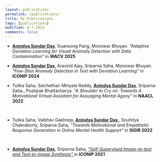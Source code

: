 ```yaml
---
layout: publications
permalink: /publications/
title: My Publications
tags: [publications]
modified: 8-7-2014
comments: false
---
```


<section>

 <p align="center">
    </p>
  <div style="text-align:left"><ul><li> <u><b>Anindya Sundar Das</b></u>, Guansong Pang, Monowar Bhuyan. <i>"Adaptive Deviation Learning for Visual Anomaly Detection with Data Contamination" </i> in <b>WACV 2025</b>
 </li>
 
</ul> </div>

 <p align="center">
    </p>
  <div style="text-align:left"><ul><li> <u><b>Anindya Sundar Das</b></u>, Aravind Ajay, Sriparna Saha, Monowar Bhuyan. <i>"Few-Shot Anomaly Detection in Text with Deviation Learning" </i> in <b>ICONIP 2024</b>
 </li>
 
</ul> </div>

    
  
  <p align="center">
    </p>
  <div style="text-align:left"><ul><li>Tulika Saha, Saichethan Miriyala Reddy, <u><b>Anindya Sundar Das</b></u>, Sriparna Saha., Pushpak Bhattacharya. <i>"A Shoulder to Cry on: Towards A Motivational Virtual Assistant for Assuaging Mental Agony" </i> in <b>NAACL 2022</b>
 </li>
 
</ul> </div>

<br>

<p align="center">
    </p>
  <div style="text-align:left"><ul><li>Tulika Saha, Vaibhav Gakhreja, <u><b>Anindya Sundar Das </b></u>, Souhitya Chakraborty, Sriparna Saha, <i>"Towards Motivational and Empathetic Response Generation in Online Mental Health Support" </i> in <b> SIGIR 2022 </b>
</li>
 
</ul> </div>

<br>

<p align="center">
    </p>
  <div style="text-align:left"><ul><li><u><b>Anindya Sundar Das</b></u>, Sriparna Saha, <a href="https://link.springer.com/chapter/10.1007/978-3-030-92273-3_34"><i>"Self-Supervised Image-to-text and Text-to-image Synthesis" </i></a> in <b>ICONIP 2021</b> </li>
 
</ul> </div>


</section>



